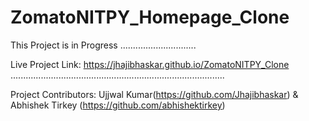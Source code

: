 # ZomatoNITPY_Homepage_Clone
This Project is in Progress ..............................

Live Project Link: https://jhajibhaskar.github.io/ZomatoNITPY_Clone .....................................................................................

Project Contributors: Ujjwal Kumar(https://github.com/Jhajibhaskar) & Abhishek Tirkey (https://github.com/abhishektirkey)
